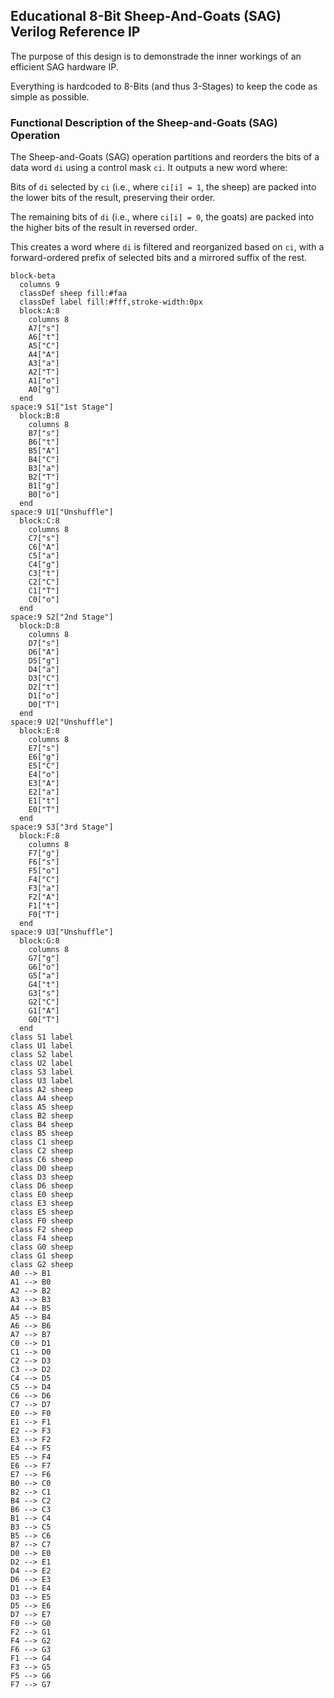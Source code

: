 ## Educational 8-Bit Sheep-And-Goats (SAG) Verilog Reference IP

The purpose of this design is to demonstrade the inner workings of an efficient SAG hardware IP.

Everything is hardcoded to 8-Bits (and thus 3-Stages) to keep the code as simple as possible.


### Functional Description of the Sheep-and-Goats (SAG) Operation

The Sheep-and-Goats (SAG) operation partitions and reorders the bits of a data
word `di` using a control mask `ci`. It outputs a new word where:

Bits of `di` selected by `ci` (i.e., where `ci[i] = 1`, the sheep) are packed
into the lower bits of the result, preserving their order.

The remaining bits of `di` (i.e., where `ci[i] = 0`, the goats) are packed into
the higher bits of the result in reversed order.

This creates a word where `di` is filtered and reorganized based on `ci`, with
a forward-ordered prefix of selected bits and a mirrored suffix of the rest.

```mermaid
block-beta
  columns 9
  classDef sheep fill:#faa
  classDef label fill:#fff,stroke-width:0px
  block:A:8
    columns 8
    A7["s"]
    A6["t"]
    A5["C"]
    A4["A"]
    A3["a"]
    A2["T"]
    A1["o"]
    A0["g"]
  end
space:9 S1["1st Stage"]
  block:B:8
    columns 8
    B7["s"]
    B6["t"]
    B5["A"]
    B4["C"]
    B3["a"]
    B2["T"]
    B1["g"]
    B0["o"]
  end
space:9 U1["Unshuffle"]
  block:C:8
    columns 8
    C7["s"]
    C6["A"]
    C5["a"]
    C4["g"]
    C3["t"]
    C2["C"]
    C1["T"]
    C0["o"]
  end
space:9 S2["2nd Stage"]
  block:D:8
    columns 8
    D7["s"]
    D6["A"]
    D5["g"]
    D4["a"]
    D3["C"]
    D2["t"]
    D1["o"]
    D0["T"]
  end
space:9 U2["Unshuffle"]
  block:E:8
    columns 8
    E7["s"]
    E6["g"]
    E5["C"]
    E4["o"]
    E3["A"]
    E2["a"]
    E1["t"]
    E0["T"]
  end
space:9 S3["3rd Stage"]
  block:F:8
    columns 8
    F7["g"]
    F6["s"]
    F5["o"]
    F4["C"]
    F3["a"]
    F2["A"]
    F1["t"]
    F0["T"]
  end
space:9 U3["Unshuffle"]
  block:G:8
    columns 8
    G7["g"]
    G6["o"]
    G5["a"]
    G4["t"]
    G3["s"]
    G2["C"]
    G1["A"]
    G0["T"]
  end
class S1 label
class U1 label
class S2 label
class U2 label
class S3 label
class U3 label
class A2 sheep
class A4 sheep
class A5 sheep
class B2 sheep
class B4 sheep
class B5 sheep
class C1 sheep
class C2 sheep
class C6 sheep
class D0 sheep
class D3 sheep
class D6 sheep
class E0 sheep
class E3 sheep
class E5 sheep
class F0 sheep
class F2 sheep
class F4 sheep
class G0 sheep
class G1 sheep
class G2 sheep
A0 --> B1
A1 --> B0
A2 --> B2
A3 --> B3
A4 --> B5
A5 --> B4
A6 --> B6
A7 --> B7
C0 --> D1
C1 --> D0
C2 --> D3
C3 --> D2
C4 --> D5
C5 --> D4
C6 --> D6
C7 --> D7
E0 --> F0
E1 --> F1
E2 --> F3
E3 --> F2
E4 --> F5
E5 --> F4
E6 --> F7
E7 --> F6
B0 --> C0
B2 --> C1
B4 --> C2
B6 --> C3
B1 --> C4
B3 --> C5
B5 --> C6
B7 --> C7
D0 --> E0
D2 --> E1
D4 --> E2
D6 --> E3
D1 --> E4
D3 --> E5
D5 --> E6
D7 --> E7
F0 --> G0
F2 --> G1
F4 --> G2
F6 --> G3
F1 --> G4
F3 --> G5
F5 --> G6
F7 --> G7
```
